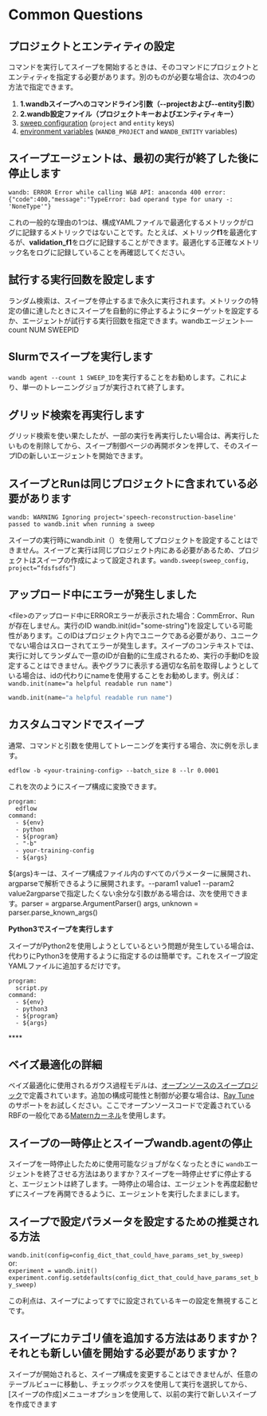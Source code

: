 # Common Questions

##  **プロジェクトとエンティティの設定**

コマンドを実行してスイープを開始するときは、そのコマンドにプロジェクトとエンティティを指定する必要があります。別のものが必要な場合は、次の4つの方法で指定できます。

1. **1.wandbスイープへのコマンドライン引数（--projectおよび--entity引数）**
2. **2.wandb設定ファイル（プロジェクトキーおよびエンティティキー）**
3. [sweep configuration](configuration.md) \(`project` and `entity` keys\) 
4. [environment variables](../library/environment-variables.md) \(`WANDB_PROJECT` and `WANDB_ENTITY` variables\)

##  **スイープエージェントは、最初の実行が終了した後に停止します**

`wandb: ERROR Error while calling W&B API: anaconda 400 error: {"code":400,"message":"TypeError: bad operand type for unary -: 'NoneType'"}`

これの一般的な理由の1つは、構成YAMLファイルで最適化するメトリックがログに記録するメトリックではないことです。たとえば、メトリック**f1**を最適化するが、**validation\_f1**をログに記録することができます。最適化する正確なメトリック名をログに記録していることを再確認してください。

## 試行する実行回数を設定します

ランダム検索は、スイープを停止するまで永久に実行されます。メトリックの特定の値に達したときにスイープを自動的に停止するようにターゲットを設定するか、エージェントが試行する実行回数を指定できます。wandbエージェント—count NUM SWEEPID

## Slurmでスイープを実行します

`wandb agent --count 1 SWEEP_ID`を実行することをお勧めします。これにより、単一のトレーニングジョブが実行されて終了します。

## グリッド検索を再実行します

グリッド検索を使い果たしたが、一部の実行を再実行したい場合は、再実行したいものを削除してから、スイープ制御ページの再開ボタンを押して、そのスイープIDの新しいエージェントを開始できます。



##  スイープとRunは同じプロジェクトに含まれている必要があります

`wandb: WARNING Ignoring project='speech-reconstruction-baseline' passed to wandb.init when running a sweep`

スイープの実行時にwandb.init（）を使用してプロジェクトを設定することはできません。スイープと実行は同じプロジェクト内にある必要があるため、プロジェクトはスイープの作成によって設定されます。`wandb.sweep(sweep_config, project=“fdsfsdfs”)`

## アップロード中にエラーが発生しました

&lt;file&gt;のアップロード中にERRORエラーが表示された場合：CommError、Runが存在しません。実行のID wandb.init\(id="some-string"\)を設定している可能性があります。このIDはプロジェクト内でユニークである必要があり、ユニークでない場合はスローされてエラーが発生します。スイープのコンテキストでは、実行に対してランダムで一意のIDが自動的に生成されるため、実行の手動IDを設定することはできません。表やグラフに表示する適切な名前を取得しようとしている場合は、idの代わりにnameを使用することをお勧めします。例えば：`wandb.init(name="a helpful readable run name")`

```python
wandb.init(name="a helpful readable run name")
```

## カスタムコマンドでスイープ

通常、コマンドと引数を使用してトレーニングを実行する場合、次に例を示します。

```text
edflow -b <your-training-config> --batch_size 8 --lr 0.0001
```

 これを次のようにスイープ構成に変換できます。

```text
program:
  edflow
command:
  - ${env}
  - python
  - ${program}
  - "-b"
  - your-training-config
  - ${args}
```

${args}キーは、スイープ構成ファイル内のすべてのパラメーターに展開され、argparseで解析できるように展開されます。--param1 value1 --param2 value2argparseで指定したくない余分な引数がある場合は、次を使用できます。parser = argparse.ArgumentParser\(\) args, unknown = parser.parse\_known\_args\(\)

**Python3でスイープを実行します**

スイープがPython2を使用しようとしているという問題が発生している場合は、代わりにPython3を使用するように指定するのは簡単です。これをスイープ設定YAMLファイルに追加するだけです。

```text
program:
  script.py
command:
  - ${env}
  - python3
  - ${program}
  - ${args}
```

\*\*\*\*

##  ベイズ最適化の詳細

ベイズ最適化に使用されるガウス過程モデルは、[オープンソースのスイープロジック](https://github.com/wandb/client/tree/master/wandb/sweeps)で定義されています。追加の構成可能性と制御が必要な場合は、[Ray Tune](https://docs.wandb.com/sweeps/ray-tune)のサポートをお試しください。ここでオープンソースコードで定義されているRBFの一般化である[Maternカーネル](https://scikit-learn.org/stable/modules/generated/sklearn.gaussian_process.kernels.Matern.html)を使用します。

## **スイープの一時停止とスイープwandb.agentの停止**

スイープを一時停止したために使用可能なジョブがなくなったときに `wandb`エージェントを終了させる方法はありますか？スイープを一時停止せずに停止すると、エージェントは終了します。一時停止の場合は、エージェントを再度起動せずにスイープを再開できるように、エージェントを実行したままにします。

## スイープで設定パラメータを設定するための推奨される方法

`wandb.init(config=config_dict_that_could_have_params_set_by_sweep)`  
or:  
`experiment = wandb.init()    
experiment.config.setdefaults(config_dict_that_could_have_params_set_by_sweep)`

 この利点は、スイープによってすでに設定されているキーの設定を無視することです。

##  スイープにカテゴリ値を追加する方法はありますか？それとも新しい値を開始する必要がありますか？

 スイープが開始されると、スイープ構成を変更することはできませんが、任意のテーブルビューに移動し、チェックボックスを使用して実行を選択してから、\[スイープの作成\]メニューオプションを使用して、以前の実行で新しいスイープを作成できます

